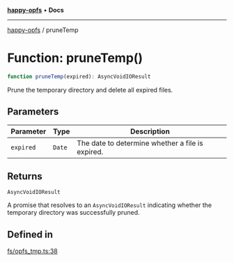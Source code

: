 [**happy-opfs**](../README.md) • **Docs**

***

[happy-opfs](../README.md) / pruneTemp

# Function: pruneTemp()

```ts
function pruneTemp(expired): AsyncVoidIOResult
```

Prune the temporary directory and delete all expired files.

## Parameters

| Parameter | Type | Description |
| ------ | ------ | ------ |
| `expired` | `Date` | The date to determine whether a file is expired. |

## Returns

`AsyncVoidIOResult`

A promise that resolves to an `AsyncVoidIOResult` indicating whether the temporary directory was successfully pruned.

## Defined in

[fs/opfs\_tmp.ts:38](https://github.com/JiangJie/happy-opfs/blob/a6314c4612c605f77895adcb9d6d91abcaafaa7d/src/fs/opfs_tmp.ts#L38)
